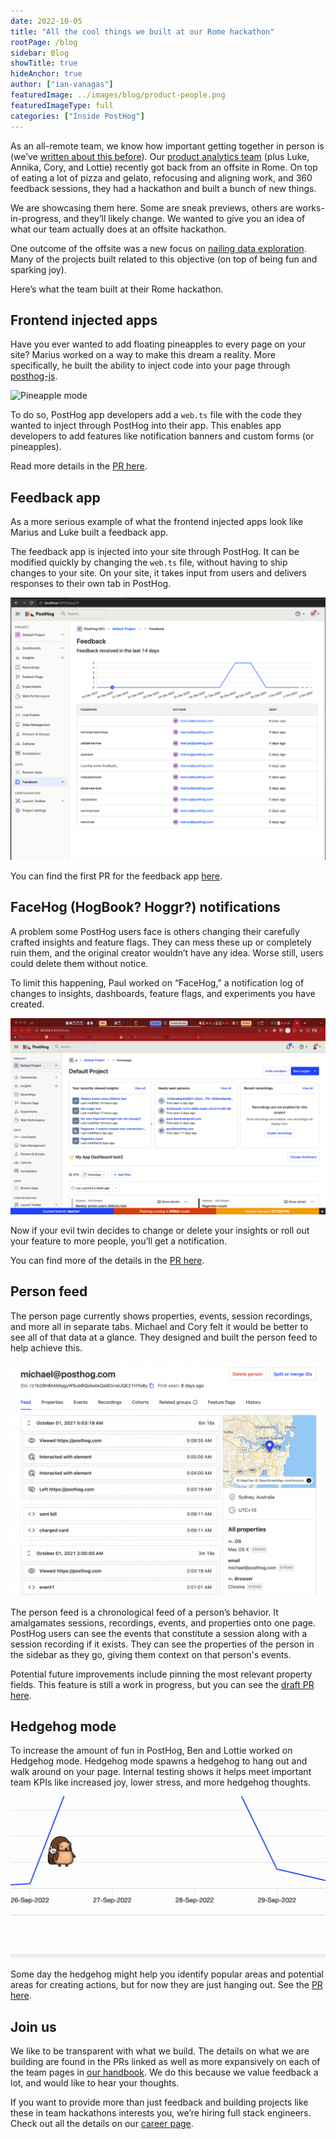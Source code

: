 ```yaml
---
date: 2022-10-05
title: "All the cool things we built at our Rome hackathon"
rootPage: /blog
sidebar: Blog
showTitle: true
hideAnchor: true
author: ["ian-vanagas"]
featuredImage: ../images/blog/product-people.png
featuredImageType: full
categories: ["Inside PostHog"]
---
```


As an all-remote team, we know how important getting together in person is (we’ve [written about this before](/blog/asynchronous-remote-companies)). Our [product analytics team](/handbook/people/team-structure/product-analytics) (plus Luke, Annika, Cory, and Lottie) recently got back from an offsite in Rome. On top of eating a lot of pizza and gelato, refocusing and aligning work, and 360 feedback sessions, they had a hackathon and built a bunch of new things. 

We are showcasing them here. Some are sneak previews, others are works-in-progress, and they’ll likely change. We wanted to give you an idea of what our team actually does at an offsite hackathon.

One outcome of the offsite was a new focus on [nailing data exploration](handbook/people/team-structure/product-analytics#objective-1-nail-data-exploration). Many of the projects built related to this objective (on top of being fun and sparking joy). 

Here’s what the team built at their Rome hackathon.

## Frontend injected apps

Have you ever wanted to add floating pineapples to every page on your site? Marius worked on a way to make this dream a reality. More specifically, he built the ability to inject code into your page through [posthog-js](https://posthog.com/docs/integrate/client/js).

![Pineapple mode](../images/blog/rome-hackathon/pineapple-mode.gif)

To do so, PostHog app developers add a `web.ts` file with the code they wanted to inject through PostHog into their app. This enables app developers to add features like notification banners and custom forms (or pineapples). 

Read more details in the [PR here](https://github.com/PostHog/posthog/pull/12003).

## Feedback app

As a more serious example of what the frontend injected apps look like Marius and Luke built a feedback app.

The feedback app is injected into your site through PostHog. It can be modified quickly by changing the `web.ts` file, without having to ship changes to your site. On your site, it takes input from users and delivers responses to their own tab in PostHog.

![Feedback app](../images/blog/rome-hackathon/feedback-app.png)

You can find the first PR for the feedback app [here](https://github.com/PostHog/feedback-app/pull/1).

## FaceHog (HogBook? Hoggr?) notifications

A problem some PostHog users face is others changing their carefully crafted insights and feature flags. They can mess these up or completely ruin them, and the original creator wouldn’t have any idea. Worse still, users could delete them without notice.

To limit this happening, Paul worked on “FaceHog,” a notification log of changes to insights, dashboards, feature flags, and experiments you have created.

![Facehog](../images/blog/rome-hackathon/facehog.gif)

Now if your evil twin decides to change or delete your insights or roll out your feature to more people, you’ll get a notification.

You can find more of the details in the [PR here](https://github.com/PostHog/posthog/pull/12037). 

## Person feed

The person page currently shows properties, events, session recordings, and more all in separate tabs. Michael and Cory felt it would be better to see all of that data at a glance. They designed and built the person feed to help achieve this.

![Person feed](../images/blog/rome-hackathon/persons-feed.png)

The person feed is a chronological feed of a person’s behavior. It amalgamates sessions, recordings, events, and properties onto one page. PostHog users can see the events that constitute a session along with a session recording if it exists. They can see the properties of the person in the sidebar as they go, giving them context on that person's events.

Potential future improvements include pinning the most relevant property fields. This feature is still a work in progress, but you can see the [draft PR here](https://github.com/PostHog/posthog/pull/12053).

## Hedgehog mode

To increase the amount of fun in PostHog, Ben and Lottie worked on Hedgehog mode. Hedgehog mode spawns a hedgehog to hang out and walk around on your page. Internal testing shows it helps meet important team KPIs like increased joy, lower stress, and more hedgehog thoughts.

![Hedgehog mode](../images/blog/rome-hackathon/hedgehog-mode.gif)

Some day the hedgehog might help you identify popular areas and potential areas for creating actions, but for now they are just hanging out. See the [PR here](https://github.com/PostHog/posthog/pull/12059). 

## Join us

We like to be transparent with what we build. The details on what we are building are found in the PRs linked as well as more expansively on each of the team pages in [our handbook](/handbook/people/team-structure/team-structure). We do this because we value feedback a lot, and would like to hear your thoughts.

If you want to provide more than just feedback and building projects like these in team hackathons interests you, we’re hiring full stack engineers. Check out all the details on our [career page](/careers/full-stack-engineer).
